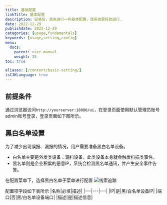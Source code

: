```yaml
---
title: 基础配置
linkTitle: 基本配置
description: 安装后，首先进行一些基本配置，使系统更好的运行.
date: 2022-12-29
publishdate: 2022-12-29
categories: [usage,fundamentals]
keywords: [usage,setting,config]
menu:
  docs:
    parent: user-manual
    weight: 25
toc: true

aliases: [/content/basic-setting/]
isCJKLanguage: true
---
```


## 前提条件
通过浏览器访问`http://yourserver:18080/ui`，在登录页面使用默认管理员账号admin账号登录，登录页面如下图所示。


## 黑白名单设置
为了减少出现误报、漏报的情况，用户需要准备黑白名单设备。
* 白名单主要是外发类设备：漏扫设备，此类设备本身就会触发扫描类事件。
* 黑名单则是企业积累的恶意IP，系统会检测黑名单通讯，并产生安全事件告警。

在配置菜单下，选择黑白名单子菜单进行配置
![线索追踪](/img/ly_event_config.png)


配置项字段如下表所示
|名称|必填|描述|
|---|---|---|
|IP|是|黑/白名单设备IP|
|端口|否|黑/白名单设备端口|
|描述|是|描述信息|


